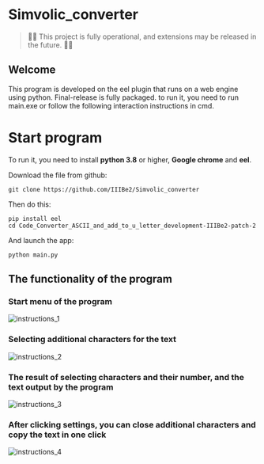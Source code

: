 # Simvolic_converter

> 🚨🚨 This project is fully operational, and extensions may be released in the future. 🚨🚨

## Welcome

This program is developed on the eel plugin that runs on a web engine using python. Final-release is fully packaged. to run it, you need to run main.exe or follow the following interaction instructions in cmd.

# Start program

To run it, you need to install **python 3.8** or higher, **Google chrome** and **eel**.

Download the file from github:
```
git clone https://github.com/IIIBe2/Simvolic_converter
```

Then do this:
```
pip install eel
cd Code_Converter_ASCII_and_add_to_u_letter_development-IIIBe2-patch-2
```

And launch the app:
```
python main.py
```

## The functionality of the program

### Start menu of the program

![instructions_1](https://github.com/IIIBe2/Simvolic_converter/blob/IIIBe2-patch-prerelease/main/img/1.PNG)

### Selecting additional characters for the text

![instructions_2](https://github.com/IIIBe2/Simvolic_converter/blob/IIIBe2-patch-prerelease/main/img/2.PNG)

### The result of selecting characters and their number, and the text output by the program

![instructions_3](https://github.com/IIIBe2/Simvolic_converter/blob/IIIBe2-patch-prerelease/main/img/3.PNG)

### After clicking settings, you can close additional characters and copy the text in one click

![instructions_4](https://github.com/IIIBe2/Simvolic_converter/blob/IIIBe2-patch-prerelease/main/img/4.PNG)
